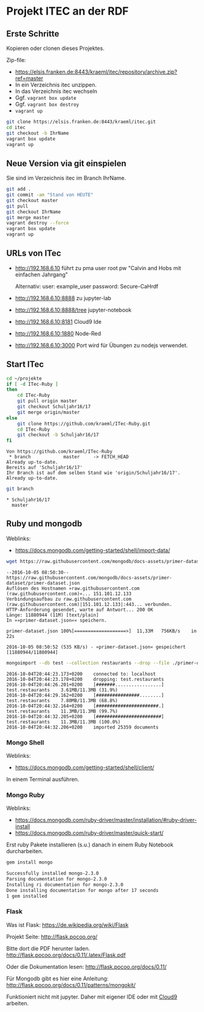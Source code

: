 # Projekt ITEC an der RDF

## Erste Schritte

Kopieren oder clonen dieses Projektes.

Zip-file:

- <https://elsis.franken.de:8443/kraeml/itec/repository/archive.zip?ref=master>
- In ein Verzeichnis itec unzippen.
- In das Verzeichnis itec wechseln
- Ggf. `vagrant box update`
- Ggf. `vagrant box destroy`
- `vagrant up`

```bash
git clone https://elsis.franken.de:8443/kraeml/itec.git
cd itec
git checkout -b IhrName
vagrant box update
vagrant up
```

## Neue Version via git einspielen

Sie sind im Verzeichnis itec im Branch IhrName.

```bash
git add .
git commit -am "Stand von HEUTE"
git checkout master
git pull
git checkout IhrName
git merge master
vagrant destroy --force
vagrant box update
vagrant up
```

## URLs von ITec

- <http://192.168.6.10> führt zu pma user root pw "Calvin and Hobs mit einfachen Jahrgang"

  Alternativ: user: example_user password: Secure-CaHrdf

- <http://192.168.6.10:8888> zu jupyter-lab

- <http://192.168.6.10:8888/tree> jupyter-notebook

- <http://192.168.6.10:8181> Cloud9 Ide

- <http://192.168.6.10:1880> Node-Red
- <http://192.168.6.10:3000> Port wird für Übungen zu nodejs verwendet.

## Start ITec

```bash
cd ~/projekte
if [ -d ITec-Ruby ]
then
    cd ITec-Ruby
    git pull origin master
    git checkout Schuljahr16/17
    git merge origin/master
else
    git clone https://github.com/kraeml/ITec-Ruby.git
    cd ITec-Ruby
    git checkout -b Schuljahr16/17
fi
```

```
Von https://github.com/kraeml/ITec-Ruby
 * branch            master     -> FETCH_HEAD
Already up-to-date.
Bereits auf 'Schuljahr16/17'
Ihr Branch ist auf dem selben Stand wie 'origin/Schuljahr16/17'.
Already up-to-date.
```

```bash
git branch
```

```
* Schuljahr16/17
  master
```

## Ruby und mongodb

Weblinks:

- <https://docs.mongodb.com/getting-started/shell/import-data/>

```bash
wget https://raw.githubusercontent.com/mongodb/docs-assets/primer-dataset/primer-dataset.json -O primer-dataset.json
```

```
--2016-10-05 08:50:30--  https://raw.githubusercontent.com/mongodb/docs-assets/primer-dataset/primer-dataset.json
Auflösen des Hostnamen »raw.githubusercontent.com (raw.githubusercontent.com)«... 151.101.12.133
Verbindungsaufbau zu raw.githubusercontent.com (raw.githubusercontent.com)|151.101.12.133|:443... verbunden.
HTTP-Anforderung gesendet, warte auf Antwort... 200 OK
Länge: 11880944 (11M) [text/plain]
In »»primer-dataset.json«« speichern.

primer-dataset.json 100%[===================>]  11,33M   756KB/s    in 22s     

2016-10-05 08:50:52 (535 KB/s) - »primer-dataset.json« gespeichert [11880944/11880944]
```

```bash
mongoimport --db test --collection restaurants --drop --file ./primer-dataset.json
```

```
2016-10-04T20:44:23.173+0200    connected to: localhost
2016-10-04T20:44:23.178+0200    dropping: test.restaurants
2016-10-04T20:44:26.201+0200    [#######.................] test.restaurants    3.61MB/11.3MB (31.9%)
2016-10-04T20:44:29.162+0200    [################........] test.restaurants    7.80MB/11.3MB (68.8%)
2016-10-04T20:44:32.164+0200    [#######################.] test.restaurants    11.3MB/11.3MB (99.7%)
2016-10-04T20:44:32.205+0200    [########################] test.restaurants    11.3MB/11.3MB (100.0%)
2016-10-04T20:44:32.206+0200    imported 25359 documents
```

### Mongo Shell

Weblinks:

- <https://docs.mongodb.com/getting-started/shell/client/>

In einem Terminal ausführen.

### Mongo Ruby

Weblinks:

- <https://docs.mongodb.com/ruby-driver/master/installation/#ruby-driver-install>
- <https://docs.mongodb.com/ruby-driver/master/quick-start/>

Erst ruby Pakete installieren (s.u.) danach in einem Ruby Notebook durcharbeiten.

```bash
gem install mongo

Successfully installed mongo-2.3.0
Parsing documentation for mongo-2.3.0
Installing ri documentation for mongo-2.3.0
Done installing documentation for mongo after 17 seconds
1 gem installed
```

### Flask

Was ist Flask: <https://de.wikipedia.org/wiki/Flask>

Projekt Seite: <http://flask.pocoo.org/>

Bitte dort die PDF herunter laden. <http://flask.pocoo.org/docs/0.11/.latex/Flask.pdf>

Oder die Dokumentation lesen: <http://flask.pocoo.org/docs/0.11/>

Für Mongodb gibt es hier eine Anleitung: <http://flask.pocoo.org/docs/0.11/patterns/mongokit/>

Funktioniert nicht mit jupyter. Daher mit eigener IDE oder mit [Cloud9][08accaf0] arbeiten.

[08accaf0]: http://192.168.6.10:8181 "Cloud9 IDE"
